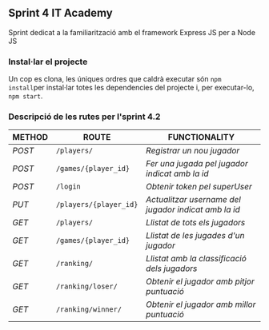 ## Sprint 4 IT Academy

Sprint dedicat a la familiarització amb el framework Express JS per a Node JS


### Instal·lar el projecte

Un cop es clona, les úniques ordres que caldrà executar són `npm install`per instal·lar totes les dependencies del projecte i, per executar-lo, `npm start`.

### Descripció de les rutes per l'sprint 4.2


| METHOD | ROUTE | FUNCTIONALITY |
| ------- | ----- | ------------- |
| *POST* | ```/players/``` | _Registrar un nou jugador_|
| *POST* | ```/games/{player_id}``` | _Fer una jugada pel jugador indicat amb la id_|
| *POST* | ```/login``` | _Obtenir token pel superUser_|
| *PUT* | ```/players/{player_id}``` |  _Actualitzar username del jugador indicat amb la id_|
| *GET* | ```/players/``` | _Llistat de tots els jugadors_|
| *GET* | ```/games/{player_id}``` | _Llistat de les jugades d'un jugador_|
| *GET* | ```/ranking/``` | _Llistat amb la classificació dels jugadors_|
| *GET* | ```/ranking/loser/``` | _Obtenir el jugador amb pitjor puntuació_|
| *GET* | ```/ranking/winner/``` | _Obtenir el jugador amb millor puntuació_|
